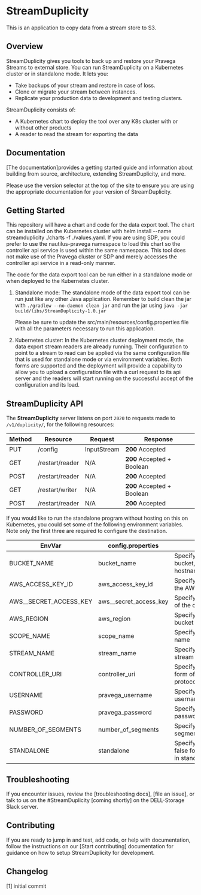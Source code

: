 # StreamDuplicity
This is an application to copy data from a stream store to S3.

## Overview

StreamDuplicity gives you tools to back up and restore your Pravega Streams to external store. You can run StreamDuplicity on a Kubernetes cluster or in standalone mode. It lets you:

* Take backups of your stream and restore in case of loss.
* Clone or migrate your stream between instances.
* Replicate your production data to development and testing clusters.

StreamDuplicity consists of:

* A Kubernetes chart to deploy the tool over any K8s cluster with or without other products
* A reader to read the stream for exporting the data

## Documentation

[The documentation]provides a getting started guide and information about building from source, architecture, extending StreamDuplicity, and more.

Please use the version selector at the top of the site to ensure you are using the appropriate documentation for your version of StreamDuplicity.

## Getting Started

This repository will have a chart and code for the data export tool.
The chart can be installed on the Kubernetes cluster with 
helm install --name streamduplicity ./charts -f ./values.yaml. 
If you are using SDP, you could prefer to use the nautilus-pravega namespace to load this chart so the controller api service is used within the same namespace. This tool does not make use of the Pravega cluster or SDP and merely accesses the controller api service in a read-only manner. 

The code for the data export tool can be run either in a standalone mode or when deployed to the Kubernetes cluster.
1) Standalone mode: 
   The standalone mode of the data export tool can be run just like any other Java application.
   Remember to build clean the jar with 
   `./gradlew --no-daemon clean jar`
   and run the jar using
   `java -jar build/libs/StreamDuplicity-1.0.jar`
   
   Please be sure to update the src/main/resources/config.properties file with all the parameters necessary to run this application.
   
2) Kubernetes cluster: 
   In the Kubernetes cluster deployment mode, the data export stream readers are already running. Their configuration to point to a stream to read can be applied via the same configuration file that is used for standalone mode or via environment variables. Both forms are supported and the deployment will provide a capability to allow you to upload a configuration file with a curl request to its api server and the readers will start running on the successful accept of the configuration and its load.

## StreamDuplicity API

The **StreamDuplicity** server listens on port `2020` to requests made to `/v1/duplicity/`, for the following resources:

| Method | Resource        | Request | Response |
|--------|-----------------|---------|----------|
| PUT    | /config         | InputStream |  **200** Accepted  |
| GET    | /restart/reader | N/A     | **200** Accepted + Boolean |
| POST   | /restart/reader | N/A     | **200** Accepted |
| GET    | /restart/writer | N/A     | **200** Accepted + Boolean |
| POST   | /restart/reader  | N/A     | **200** Accepted |

If you would like to run the standalone program without hosting on this on Kubernetes, you could set some of the following environment variables. Note only the first three are required to configure the destination.

|    EnvVar    |    config.properties    |        Description              |
|--------------|-------------------------|---------------------------------|
| BUCKET_NAME  |    bucket_name          |  Specify just the name of the bucket, no ARN, or FQN hostname |
| AWS_ACCESS_KEY_ID | aws_access_key_id  |  Specify the access_key_id of the AWS client   |
| AWS__SECRET_ACCESS_KEY | aws__secret_access_key | Specify the secret access key of the client | 
| AWS_REGION | aws_region                | Specify the region of the S3 bucket such as 'us-region-1' |
| SCOPE_NAME | scope_name                | Specify the stream store scope name |
| STREAM_NAME | stream_name              | Specify the stream store stream name |
| CONTROLLER_URI | controller_uri        | Specify the controller uri in the form of protocol://<hostname/ip>:9090 |
| USERNAME       | pravega_username      | Specify the stream store admin username |
| PASSWORD       | pravega_password      | Specify the stream store admin password |
| NUMBER_OF_SEGMENTS | number_of_segments | Specify the number of segments in numerals only |
| STANDALONE     | standalone            | Specify the boolean true or false for running this program in standalone mode | 

## Troubleshooting

If you encounter issues, review the [troubleshooting docs], [file an issue], or talk to us on the #StreamDuplicity [coming shortly]  on the DELL-Storage Slack server.

## Contributing

If you are ready to jump in and test, add code, or help with documentation, follow the instructions on our [Start contributing] documentation for guidance on how to setup StreamDuplicity for development.

## Changelog
[1] initial commit
